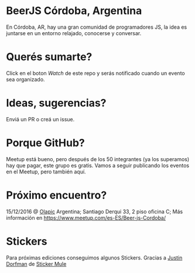 # BeerJS Córdoba, Argentina
En Córdoba, AR, hay una gran comunidad de programadores JS, la idea es juntarse en un entorno relajado, conocerse y conversar.

# Querés sumarte?
Click en el boton *Watch* de este repo y serás notificado cuando un evento sea organizado.

# Ideas, sugerencias?
Enviá un PR o creá un issue.

# Porque GitHub?
Meetup está bueno, pero después de los 50 integrantes (ya los superamos) hay que pagar, este grupo es gratis.
Vamos a seguir publicando los eventos en el Meetup, pero también aquí.

# Próximo encuentro?
15/12/2016 @ [Olapic](http://www.olapic.com/) Argentina; Santiago Derqui 33, 2 piso oficina C;
Más información en https://www.meetup.com/es-ES/Beer-js-Cordoba/

# Stickers
Para próximas ediciones conseguimos algunos Stickers.
Gracias a [Justin Dorfman](jdorfman@stickermule.com) de [Sticker Mule](https://www.stickermule.com/)
